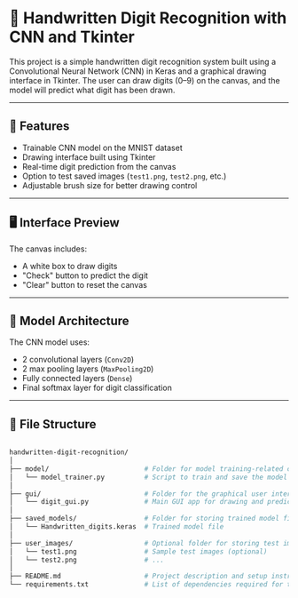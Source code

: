 # 🧠 Handwritten Digit Recognition with CNN and Tkinter

This project is a simple handwritten digit recognition system built using a Convolutional Neural Network (CNN) in Keras and a graphical drawing interface in Tkinter. The user can draw digits (0–9) on the canvas, and the model will predict what digit has been drawn.

---

## 🚀 Features

- Trainable CNN model on the MNIST dataset
- Drawing interface built using Tkinter
- Real-time digit prediction from the canvas
- Option to test saved images (`test1.png`, `test2.png`, etc.)
- Adjustable brush size for better drawing control

---

## 🖥️ Interface Preview

The canvas includes:
- A white box to draw digits
- "Check" button to predict the digit
- "Clear" button to reset the canvas

---

## 🧠 Model Architecture

The CNN model uses:

- 2 convolutional layers (`Conv2D`)
- 2 max pooling layers (`MaxPooling2D`)
- Fully connected layers (`Dense`)
- Final softmax layer for digit classification

---

## 📁 File Structure

```bash

handwritten-digit-recognition/
│
├── model/                        # Folder for model training-related code
│   └── model_trainer.py          # Script to train and save the model
│
├── gui/                          # Folder for the graphical user interface
│   └── digit_gui.py              # Main GUI app for drawing and prediction
│
├── saved_models/                 # Folder for storing trained model files
│   └── Handwritten_digits.keras  # Trained model file
│
├── user_images/                  # Optional folder for storing test images
│   └── test1.png                 # Sample test images (optional)
│   └── test2.png                 # ...
│
├── README.md                     # Project description and setup instructions
└── requirements.txt              # List of dependencies required for the project

```
